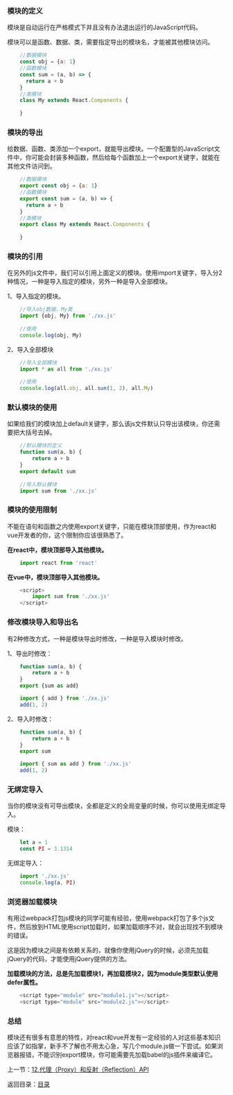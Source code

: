 ### 模块的定义

模块是自动运行在严格模式下并且没有办法退出运行的JavaScript代码。

模块可以是函数、数据、类，需要指定导出的模块名，才能被其他模块访问。
```javascript
    //数据模块
    const obj = {a: 1}
    //函数模块
    const sum = (a, b) => {
      return a + b
    }
    //类模块
    class My extends React.Components {
    
    }
```
### 模块的导出

给数据、函数、类添加一个export，就能导出模块。一个配置型的JavaScript文件中，你可能会封装多种函数，然后给每个函数加上一个export关键字，就能在其他文件访问到。
```javascript
    //数据模块
    export const obj = {a: 1}
    //函数模块
    export const sum = (a, b) => {
      return a + b
    }
    //类模块
    export class My extends React.Components {
    
    }
```
### 模块的引用

在另外的js文件中，我们可以引用上面定义的模块。使用import关键字，导入分2种情况，一种是导入指定的模块，另外一种是导入全部模块。

1、导入指定的模块。
```javascript
    //导入obj数据，My类
    import {obj, My} from './xx.js'
    
    //使用
    console.log(obj, My)
```
2、导入全部模块
```javascript
    //导入全部模块
    import * as all from './xx.js'
    
    //使用
    console.log(all.obj, all.sun(1, 2), all.My)
```
### 默认模块的使用

如果给我们的模块加上default关键字，那么该js文件默认只导出该模块，你还需要把大括号去掉。
```javascript
    //默认模块的定义
    function sum(a, b) {
        return a + b
    }
    export default sum
    
    //导入默认模块
    import sum from './xx.js'
```
### 模块的使用限制

不能在语句和函数之内使用export关键字，只能在模块顶部使用，作为react和vue开发者的你，这个限制你应该很熟悉了。

**在react中，模块顶部导入其他模块。**
```javascript
    import react from 'react'
```
**在vue中，模块顶部导入其他模块。**
```javascript
    <script>
        import sum from './xx.js'
    </script>
```

### 修改模块导入和导出名

有2种修改方式，一种是模块导出时修改，一种是导入模块时修改。

1、导出时修改：
```javascript
    function sum(a, b) {
        return a + b
    }
    export {sum as add}

    import { add } from './xx.js'
    add(1, 2)
```
2、导入时修改：
```javascript
    function sum(a, b) {
        return a + b
    }
    export sum

    import { sum as add } from './xx.js'
    add(1, 2)
```
### 无绑定导入

当你的模块没有可导出模块，全都是定义的全局变量的时候，你可以使用无绑定导入。

模块：
```javascript
    let a = 1
    const PI = 3.1314
```
无绑定导入：
```javascript
    import './xx.js'
    console.log(a, PI)
```
### 浏览器加载模块

有用过webpack打包js模块的同学可能有经验，使用webpack打包了多个js文件，然后放到HTML使用script加载时，如果加载顺序不对，就会出现找不到模块的错误。

这是因为模块之间是有依赖关系的，就像你使用jQuery的时候，必须先加载jQuery的代码，才能使用jQuery提供的方法。

**加载模块的方法，总是先加载模块1，再加载模块2，因为module类型默认使用defer属性。**
```javascript
    <script type="module" src="module1.js"></script>
    <script type="module" src="module2.js"></script>
```
### 总结

模块还有很多有意思的特性，对react和vue开发有一定经验的人对这些基本知识应该了如指掌，新手不了解也不用太心急，写几个module.js做一下尝试。如果浏览器报错，不能识别export模块，你可能需要先加载babel的js插件来编译它。

[1]: https://segmentfault.com/a/1190000010199272

上一节：[12.代理（Proxy）和反射（Reflection）API](https://github.com/hyy1115/ES6-learning/blob/master/doc/12%E3%80%81%E3%80%8A%E6%B7%B1%E5%85%A5%E7%90%86%E8%A7%A3ES6%E3%80%8B%E7%AC%94%E8%AE%B0%E2%80%94%E2%80%94%E4%BB%A3%E7%90%86%EF%BC%88Proxy%EF%BC%89%E5%92%8C%E5%8F%8D%E5%B0%84%EF%BC%88Reflection%EF%BC%89API.md)

返回目录：[目录](https://github.com/hyy1115/ES6-learning/tree/master/doc)